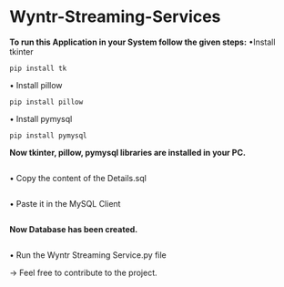 # Wyntr-Streaming-Services
**To run this Application in your System follow the given steps:**
•Install tkinter
```
pip install tk
```
• Install pillow
```
pip install pillow
```
• Install pymysql
```
pip install pymysql
```
**Now tkinter, pillow, pymysql libraries are installed in your PC.**
```
```
• Copy the content of the Details.sql
```
```
• Paste it in the MySQL Client
```
```
**Now Database has been created.**
```
```
• Run the Wyntr Streaming Service.py file

-> Feel free to contribute to the project.
